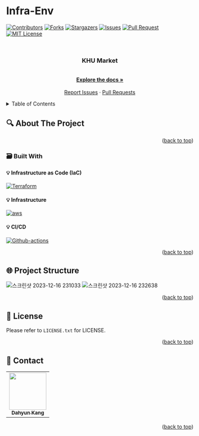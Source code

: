 # Infra-Env

<!-- Improved compatibility of back to top link: See: https://github.com/othneildrew/Best-README-Template/pull/73 -->
<a name="readme-top"></a>
[![Contributors][contributors-shield]][contributors-url] [![Forks][forks-shield]][forks-url] [![Stargazers][stars-shield]][stars-url] [![Issues][issues-shield]][issues-url] [![Pull Request][pr-shield]][pr-url] [![MIT License][license-shield]][license-url]



<!-- PROJECT LOGO -->
<br />
<div align="center">
  <a href="https://github.com/CloudProjectD/infra-env">

  </a>

<h3 align="center">KHU Market</h3>

  <p align="center">
    <br />
    <a href="https://github.com/CloudProjectD/infra-env"><strong>Explore the docs »</strong></a>
    <br />
    <br />
    <a href="https://github.com/CloudProjectD/infra-env/issues">Report Issues</a>
    ·
    <a href="https://github.com/CloudProjectD/infra-env/pulls">Pull Requests</a>
  </p>
</div>



<!-- TABLE OF CONTENTS -->
<details>
  <summary>Table of Contents</summary>
  <ol>
    <li>
      <a href="#mag-about-the-project">About The Project</a>
      <ul>
        <li><a href="#card_file_box-built-with">Built With</a></li>
      </ul>
    </li>
    <li>
      <a href="#rocket-getting-started">Getting Started</a>
      <ul>
        <li><a href="#zap-prerequisites">Prerequisites</a></li>
        <li><a href="#pencil2-configuration">Configuration</a></li>
      </ul>
    </li>
    <li><a href="#globe_with_meridians-project-structure">Project Structure</a></li>
    <li><a href="#memo-rest-api">REST API</a></li>
    <li><a href="#fire-contributing">Contributing</a></li>
    <li><a href="#closed_lock_with_key-license">License</a></li>
    <li><a href="#speech_balloon-contact">Contact</a></li>
  </ol>
</details>



<!-- ABOUT THE PROJECT -->
## :mag: About The Project

<p align="right">(<a href="#readme-top">back to top</a>)</p>

### :card_file_box: Built With
#### :bulb: Infrastructure as Code (IaC)
[![Terraform][terraform]][terraform-url]
#### :bulb: Infrastructure
[![aws][aws]][aws-url]
#### :bulb: CI/CD
[![Github-actions][Github-actions]][Github-actions-url]

<p align="right">(<a href="#readme-top">back to top</a>)</p>






## :globe_with_meridians: Project Structure

![스크린샷 2023-12-16 231033](https://github.com/CloudProjectD/infra-env/assets/73868703/50ce69da-27b7-466f-b99c-19798398e02b)
![스크린샷 2023-12-16 232638](https://github.com/CloudProjectD/infra-env/assets/73868703/7245acfe-9373-4280-9f68-0eca3152014d)


<p align="right">(<a href="#readme-top">back to top</a>)</p>





<!-- LICENSE -->
## :closed_lock_with_key: License
Please refer to `LICENSE.txt` for LICENSE.
<p align="right">(<a href="#readme-top">back to top</a>)</p>



<!-- CONTACT -->
## :speech_balloon: Contact

<table>
  <tbody>
    <tr>
      <td align="center"><a href="https://github.com/dusdjhyeon"><img src="https://avatars.githubusercontent.com/u/73868703?v=4" width="100px;" alt=""/><br /><sub><b>Dahyun Kang</b></sub></a></td>
    </tr>
  </tobdy>
</table>

<p align="right">(<a href="#readme-top">back to top</a>)</p>


<!-- MARKDOWN LINKS & IMAGES -->
<!-- https://www.markdownguide.org/basic-syntax/#reference-style-links -->
[contributors-shield]: https://img.shields.io/github/contributors/CloudProjectD/infra-env.svg?style=flat
[contributors-url]: https://github.com/CloudProjectD/infra-env/graphs/contributors
[forks-shield]: https://img.shields.io/github/forks/CloudProjectD/infra-env.svg?style=flat
[forks-url]: https://github.com/CloudProjectD/infra-env/network/members
[stars-shield]: https://img.shields.io/github/stars/CloudProjectD/infra-env.svg?style=flat
[stars-url]: https://github.com/CloudProjectD/infra-env/stargazers
[issues-shield]: https://img.shields.io/github/issues/CloudProjectD/infra-env.svg?style=flat
[issues-url]: https://github.com/CloudProjectD/infra-env/issues
[pr-url]: https://github.com/CloudProjectD/infra-env/pulls
[pr-shield]: https://img.shields.io/github/issues-pr/CloudProjectD/infra-env.svg?style=flat
[license-shield]: https://img.shields.io/github/license/CloudProjectD/infra-env.svg?style=flat
[license-url]: https://github.com/CloudProjectD/infra-env/blob/master/LICENSE.txt

[python]: https://img.shields.io/badge/Python-3776AB?style=flat&logo=Python&logoColor=white
[python-url]: https://www.python.org/
[aws]: https://img.shields.io/badge/AmazonAWS-232F3E?style=flat&logo=AmazonAWS&logoColor=white
[aws-url]: https://aws.amazon.com/
[fastapi]: https://img.shields.io/badge/FastAPI-009688?style=flat&logo=FastAPI&logoColor=black
[fastapi-url]: https://www.oracle.com/kr/cloud/
[Github-actions]: https://img.shields.io/badge/GitHub_Actions-2088FF?style=flat&logo=github-actions&logoColor=white
[Github-actions-url]: https://github.com/features/actions
[terraform]: https://img.shields.io/badge/Terraform-7B42BC?style=flat&logo=Terraform&logoColor=white
[terraform-url]: https://www.terraform.io/

